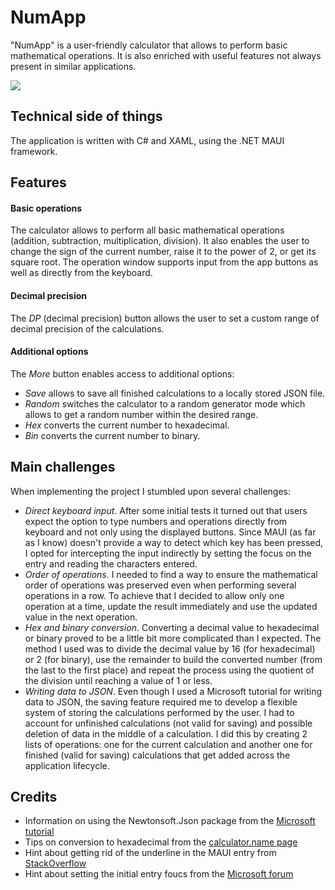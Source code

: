 # **NumApp**

"NumApp" is a user-friendly calculator that allows to perform basic mathematical operations. It is also enriched with useful features not always present in similar applications.

![](MathOrWords/Resources/Images/main_menu.PNG)

## **Technical side of things**

The application is written with C# and XAML, using the .NET MAUI framework.

## **Features**

#### Basic operations

The calculator allows to perform all basic mathematical operations (addition, subtraction, multiplication, division). It also enables the user to change the sign of the current number, raise it to the power of 2, or get its square root. The operation window supports input from the app buttons as well as directly from the keyboard.

#### Decimal precision

The *DP* (decimal precision) button allows the user to set a custom range of decimal precision of the calculations.

#### Additional options

The *More* button enables access to additional options:
- *Save* allows to save all finished calculations to a locally stored JSON file.
- *Random* switches the calculator to a random generator mode which allows to get a random number within the desired range.
- *Hex* converts the current number to hexadecimal.
- *Bin* converts the current number to binary.

## **Main challenges**

When implementing the project I stumbled upon several challenges:

- _Direct keyboard input_. After some initial tests it turned out that users expect the option to type numbers and operations directly from keyboard and not only using the displayed buttons. Since MAUI (as far as I know) doesn't provide a way to detect which key has been pressed, I opted for intercepting the input indirectly by setting the focus on the entry and reading the characters entered.
- _Order of operations_. I needed to find a way to ensure the mathematical order of operations was preserved even when performing several operations in a row. To achieve that I decided to allow only one operation at a time, update the result immediately and use the updated value in the next operation.
- _Hex and binary conversion_. Converting a decimal value to hexadecimal or binary proved to be a little bit more complicated than I expected. The method I used was to divide the decimal value by 16 (for hexadecimal) or 2 (for binary), use the remainder to build the converted number (from the last to the first place) and repeat the process using the quotient of the division until reaching a value of 1 or less.
- _Writing data to JSON_. Even though I used a Microsoft tutorial for writing data to JSON, the saving feature required me to develop a flexible system of storing the calculations performed by the user. I had to account for unfinished calculations (not valid for saving) and possible deletion of data in the middle of a calculation. I did this by creating 2 lists of operations: one for the current calculation and another one for finished (valid for saving) calculations that get added across the application lifecycle.

## **Credits**

- Information on using the Newtonsoft.Json package from the [Microsoft tutorial](https://learn.microsoft.com/en-us/visualstudio/get-started/csharp/tutorial-console-part-2?view=vs-2022)
- Tips on conversion to hexadecimal from the [calculator.name page](https://calculator.name/baseconvert/decimal/hexadecimal/3225)
- Hint about getting rid of the underline in the MAUI entry from [StackOverflow](https://stackoverflow.com/questions/76098413/change-color-of-entry-underline-or-remove-this-color)
- Hint about setting the initial entry foucs from the [Microsoft forum](https://learn.microsoft.com/en-us/answers/questions/1167870/net-maui-how-to-run-method-after-page-is-shown)

